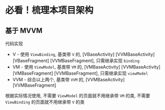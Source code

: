 # 必看！梳理本项目架构

## 基于 MVVM

代码实现

- V - 使用 `ViewBinding`, 基类带 `V` 的, [VBaseActivity] [VVMBaseActivity] [VBaseFragment] [VVMBaseFragment], 只需继承实现 `binding`
- VM - 使用 `ViewModel`, 基类带 `VM` 的, [VMBaseActivity] [VVMBaseActivity] [VMBaseFragment] [VVMBaseFragment], 只需继承实现 `viewModel`
- VVM - 综合以上两个, 基类带 `VVM` 的, [VVMBaseActivity] [VVMBaseFragment]

根据实际情况使用, 不需要 `ViewModel` 的页面就不用继承带 `VM` 的类, 不需要 `ViewBinding` 的页面就不用继承带 `V` 的类

